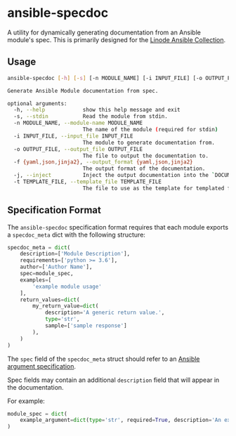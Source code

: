 # ansible-specdoc

A utility for dynamically generating documentation from an Ansible module's spec. This is primarily designed for the [Linode Ansible Collection](https://github.com/linode/ansible_linode).

## Usage

```sh
ansible-specdoc [-h] [-s] [-n MODULE_NAME] [-i INPUT_FILE] [-o OUTPUT_FILE] [-f {yaml,json,jinja2}] [-j] [-t TEMPLATE_FILE]

Generate Ansible Module documentation from spec.

optional arguments:
  -h, --help            show this help message and exit
  -s, --stdin           Read the module from stdin.
  -n MODULE_NAME, --module-name MODULE_NAME
                        The name of the module (required for stdin)
  -i INPUT_FILE, --input_file INPUT_FILE
                        The module to generate documentation from.
  -o OUTPUT_FILE, --output_file OUTPUT_FILE
                        The file to output the documentation to.
  -f {yaml,json,jinja2}, --output_format {yaml,json,jinja2}
                        The output format of the documentation.
  -j, --inject          Inject the output documentation into the `DOCUMENTATION` field of input module.
  -t TEMPLATE_FILE, --template_file TEMPLATE_FILE
                        The file to use as the template for templated formats.
```

## Specification Format

The `ansible-specdoc` specification format requires that each module exports a `specdoc_meta` dict with the following structure:

```python
specdoc_meta = dict(
    description=['Module Description'],
    requirements=['python >= 3.6'],
    author=['Author Name'],
    spec=module_spec,
    examples=[
        'example module usage'
    ],
    return_values=dict(
        my_return_value=dict(
            description='A generic return value.',
            type='str',
            sample=['sample response']
        ),
    )
)
```

The `spec` field of the `specdoc_meta` struct should refer to an
[Ansible argument specification](https://docs.ansible.com/ansible/latest/dev_guide/developing_program_flow_modules.html#argument-spec).

Spec fields may contain an additional `description` field that will appear in the documentation.

For example:

```python
module_spec = dict(
    example_argument=dict(type='str', required=True, description='An example argument.')
)
```
